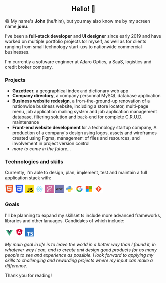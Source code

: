 <h2 align="center"> Hello! 👋 </h2>

<!--
**mangahisjohn/mangahisjohn** is a ✨ _special_ ✨ repository because its `README.md` (this file) appears on your GitHub profile.

Here are some ideas to get you started:

- 🔭 I’m currently working on ...
- 🌱 I’m currently learning ...
- 👯 I’m looking to collaborate on ...
- 🤔 I’m looking for help with ...
- 💬 Ask me about ...
- 📫 How to reach me: ...
- 😄 Pronouns: ...
- ⚡ Fun fact: ...
-->

😄 My name's **John** (he/him), but you may also know me by my screen name **jonu**.

I've been a **full-stack developer** and **UI designer** since early 2019 and have worked on multiple portfolio projects for myself, as well as for clients ranging from small technology start-ups to nationwide commercial businesses.

I'm currently a software enginner at Adaro Optics, a SaaS, logistics and credit broker company.

<h3>Projects</h3>

- **Gazetteer**, a geographical index and dictionary web app
- **Company directory**, a company personnal MySQL database application
- **Business website redesign**, a from-the-ground-up renovation of a nationwide business website, including a store locator, multi-page menu, job application mailing system and job application management database, filtering solution and back-end for complete C.R.U.D. maintenance
- **Front-end website development** for a technology startup company, A production of a company's design using logos, assets and wireframes created using Figma, management of files and resources, and involvement in project version control
- <i>more to come in the future...</i>

<h3>Technologies and skills</h3>

Currently, I'm able to design, plan, implement, test and maintain a full application stack with:

<p>
  <img height="28" width="28" src="https://raw.githubusercontent.com/edent/SuperTinyIcons/master/images/svg/html5.svg"/>
  <img height="28" width="28" src="https://raw.githubusercontent.com/edent/SuperTinyIcons/master/images/svg/css3.svg"/>
  <img height="28" width="28" src="https://raw.githubusercontent.com/edent/SuperTinyIcons/master/images/svg/javascript.svg" />
  <img height="28" width="28" src="https://raw.githubusercontent.com/edent/SuperTinyIcons/master/images/svg/react.svg"/>
  <img height="28" width="28" src="https://raw.githubusercontent.com/edent/SuperTinyIcons/master/images/svg/sass.svg"/>
  <img height="28" width="28" src="https://raw.githubusercontent.com/edent/SuperTinyIcons/master/images/svg/php.svg" />
  <img height="28" width="28" src="https://raw.githubusercontent.com/edent/SuperTinyIcons/master/images/svg/python.svg" />
  <img height="28" width="28" src="https://raw.githubusercontent.com/edent/SuperTinyIcons/master/images/svg/google.svg" />
  <img height="28" width="28" src="https://raw.githubusercontent.com/edent/SuperTinyIcons/master/images/svg/microsoft.svg" />
  <img height="28" width="28" src="https://raw.githubusercontent.com/edent/SuperTinyIcons/master/images/svg/git.svg" />
</p>

<h3>Goals</h3>

I'll be planning to expand my skillset to include more advanced frameworks, libraries and other lanuages. Candidates of which include:

<p>
  <img height="28" width="28" src="https://raw.githubusercontent.com/edent/SuperTinyIcons/master/images/svg/vue.svg"/>
  <img height="28" width="28" src="https://raw.githubusercontent.com/edent/SuperTinyIcons/master/images/svg/angular.svg"/>
  <img height="28" width="28" src="https://raw.githubusercontent.com/edent/SuperTinyIcons/master/images/svg/typescript.svg"/>
</p>

<i>My main goal in life is to leave the world in a better way than I found it, in whatever way I can, and to create and design good products for as many people to see and experience as possible. I look forward to applying my skills to challenging and rewarding projects where my input can make a difference. </i>

Thank you for reading!

